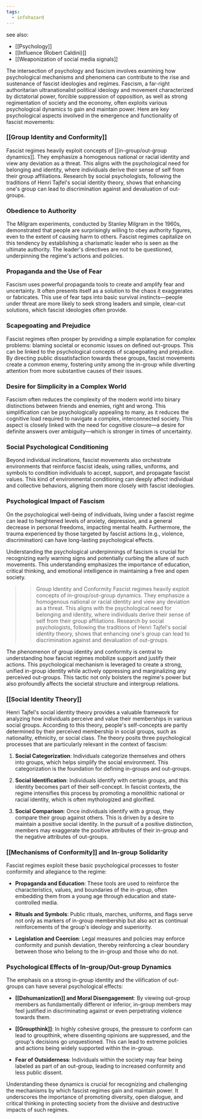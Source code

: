 ```yaml
---
tags:
  - infohazard
---
```


see also:
- [[Psychology]]
- [[Influence (Robert Caldini)]]
- [[Weaponization of social media signals]]

The intersection of psychology and fascism involves examining how psychological mechanisms and phenomena can contribute to the rise and sustenance of fascist ideologies and regimes. Fascism, a far-right authoritarian ultranationalist political ideology and movement characterized by dictatorial power, forcible suppression of opposition, as well as strong regimentation of society and the economy, often exploits various psychological dynamics to gain and maintain power. Here are key psychological aspects involved in the emergence and functionality of fascist movements:

### [[Group Identity and Conformity]]
Fascist regimes heavily exploit concepts of [[in-group/out-group dynamics]]. They emphasize a homogenous national or racial identity and view any deviation as a threat. This aligns with the psychological need for belonging and identity, where individuals derive their sense of self from their group affiliations. Research by social psychologists, following the traditions of Henri Tajfel's social identity theory, shows that enhancing one's group can lead to discrimination against and devaluation of out-groups.

### Obedience to Authority
The Milgram experiments, conducted by Stanley Milgram in the 1960s, demonstrated that people are surprisingly willing to obey authority figures, even to the extent of causing harm to others. Fascist regimes capitalize on this tendency by establishing a charismatic leader who is seen as the ultimate authority. The leader's directives are not to be questioned, underpinning the regime's actions and policies.

### Propaganda and the Use of Fear
Fascism uses powerful propaganda tools to create and amplify fear and uncertainty. It often presents itself as a solution to the chaos it exaggerates or fabricates. This use of fear taps into basic survival instincts—people under threat are more likely to seek strong leaders and simple, clear-cut solutions, which fascist ideologies often provide.

### Scapegoating and Prejudice
Fascist regimes often prosper by providing a simple explanation for complex problems: blaming societal or economic issues on defined out-groups. This can be linked to the psychological concepts of scapegoating and prejudice. By directing public dissatisfaction towards these groups, fascist movements create a common enemy, fostering unity among the in-group while diverting attention from more substantive causes of their issues.

### Desire for Simplicity in a Complex World
Fascism often reduces the complexity of the modern world into binary distinctions between friends and enemies, right and wrong. This simplification can be psychologically appealing to many, as it reduces the cognitive load required to navigate a complex, interconnected society. This aspect is closely linked with the need for cognitive closure—a desire for definite answers over ambiguity—which is stronger in times of uncertainty.

### Social Psychological Conditioning
Beyond individual inclinations, fascist movements also orchestrate environments that reinforce fascist ideals, using rallies, uniforms, and symbols to condition individuals to accept, support, and propagate fascist values. This kind of environmental conditioning can deeply affect individual and collective behaviors, aligning them more closely with fascist ideologies.

### Psychological Impact of Fascism
On the psychological well-being of individuals, living under a fascist regime can lead to heightened levels of anxiety, depression, and a general decrease in personal freedoms, impacting mental health. Furthermore, the trauma experienced by those targeted by fascist actions (e.g., violence, discrimination) can have long-lasting psychological effects.

Understanding the psychological underpinnings of fascism is crucial for recognizing early warning signs and potentially curbing the allure of such movements. This understanding emphasizes the importance of education, critical thinking, and emotional intelligence in maintaining a free and open society.

>>Group Identity and Conformity 
>>Fascist regimes heavily exploit concepts of in-group/out-group dynamics. They emphasize a homogenous national or racial identity and view any deviation as a threat. This aligns with the psychological need for belonging and identity, where individuals derive their sense of self from their group affiliations. Research by social psychologists, following the traditions of Henri Tajfel's social identity theory, shows that enhancing one's group can lead to discrimination against and devaluation of out-groups.

The phenomenon of group identity and conformity is central to understanding how fascist regimes mobilize support and justify their actions. This psychological mechanism is leveraged to create a strong, unified in-group identity while actively oppressing and marginalizing any perceived out-groups. This tactic not only bolsters the regime's power but also profoundly affects the societal structure and intergroup relations.

### [[Social Identity Theory]]
Henri Tajfel's social identity theory provides a valuable framework for analyzing how individuals perceive and value their memberships in various social groups. According to this theory, people's self-concepts are partly determined by their perceived membership in social groups, such as nationality, ethnicity, or social class. The theory posits three psychological processes that are particularly relevant in the context of fascism:

1. **Social Categorization**: Individuals categorize themselves and others into groups, which helps simplify the social environment. This categorization is the foundation for defining in-groups and out-groups.

2. **Social Identification**: Individuals identify with certain groups, and this identity becomes part of their self-concept. In fascist contexts, the regime intensifies this process by promoting a monolithic national or racial identity, which is often mythologized and glorified.

3. **Social Comparison**: Once individuals identify with a group, they compare their group against others. This is driven by a desire to maintain a positive social identity. In the pursuit of a positive distinction, members may exaggerate the positive attributes of their in-group and the negative attributes of out-groups.

### [[Mechanisms of Conformity]] and In-group Solidarity
Fascist regimes exploit these basic psychological processes to foster conformity and allegiance to the regime:

- **Propaganda and Education**: These tools are used to reinforce the characteristics, values, and boundaries of the in-group, often embedding them from a young age through education and state-controlled media.

- **Rituals and Symbols**: Public rituals, marches, uniforms, and flags serve not only as markers of in-group membership but also act as continual reinforcements of the group's ideology and superiority.

- **Legislation and Coercion**: Legal measures and policies may enforce conformity and punish deviation, thereby reinforcing a clear boundary between those who belong to the in-group and those who do not.

### Psychological Effects of In-group/Out-group Dynamics
The emphasis on a strong in-group identity and the vilification of out-groups can have several psychological effects:

- **[[Dehumanization]] and Moral Disengagement**: By viewing out-group members as fundamentally different or inferior, in-group members may feel justified in discriminating against or even perpetrating violence towards them.

- **[[Groupthink]]**: In highly cohesive groups, the pressure to conform can lead to groupthink, where dissenting opinions are suppressed, and the group's decisions go unquestioned. This can lead to extreme policies and actions being widely supported within the in-group.

- **Fear of Outsiderness**: Individuals within the society may fear being labeled as part of an out-group, leading to increased conformity and less public dissent.

Understanding these dynamics is crucial for recognizing and challenging the mechanisms by which fascist regimes gain and maintain power. It underscores the importance of promoting diversity, open dialogue, and critical thinking in protecting society from the divisive and destructive impacts of such regimes.